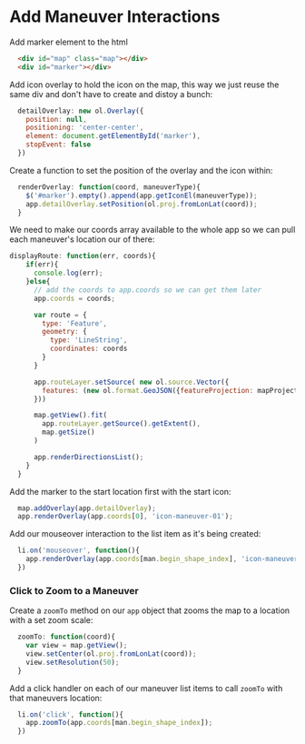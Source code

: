 # Add Maneuver Interactions

Add marker element to the html

``` html
  <div id="map" class="map"></div>
  <div id="marker"></div>
```

Add icon overlay to hold the icon on the map, this way we just reuse the same div and don't have to create and distoy a bunch:

``` javascript
  detailOverlay: new ol.Overlay({
    position: null,
    positioning: 'center-center',
    element: document.getElementById('marker'),
    stopEvent: false
  })
```

Create a function to set the position of the overlay and the icon within:

``` javascript
  renderOverlay: function(coord, maneuverType){
    $('#marker').empty().append(app.getIconEl(maneuverType));
    app.detailOverlay.setPosition(ol.proj.fromLonLat(coord));
  }
```

We need to make our coords array available to the whole app so we can pull each maneuver's location our of there:

``` javascript
displayRoute: function(err, coords){
    if(err){
      console.log(err);
    }else{
      // add the coords to app.coords so we can get them later
      app.coords = coords;

      var route = {
        type: 'Feature',
        geometry: {
          type: 'LineString',
          coordinates: coords
        }
      }

      app.routeLayer.setSource( new ol.source.Vector({
        features: (new ol.format.GeoJSON({featureProjection: mapProjection})).readFeatures(route)
      }))

      map.getView().fit(
        app.routeLayer.getSource().getExtent(),
        map.getSize()
      )      

      app.renderDirectionsList();
    }
  }
```

Add the marker to the start location first with the start icon:

``` javascript
  map.addOverlay(app.detailOverlay);
  app.renderOverlay(app.coords[0], 'icon-maneuver-01');
```

Add our mouseover interaction to the list item as it's being created:

``` javascript
  li.on('mouseover', function(){
    app.renderOverlay(app.coords[man.begin_shape_index], 'icon-maneuver-' + leftPad(man.type, 2, '0'));
  })
```

### Click to Zoom to a Maneuver

Create a `zoomTo` method on our `app` object that zooms the map to a location with a set zoom scale:

``` javascript
  zoomTo: function(coord){
    var view = map.getView();
    view.setCenter(ol.proj.fromLonLat(coord));
    view.setResolution(50);
  }
```

Add a click handler on each of our maneuver list items to call `zoomTo` with that maneuvers location:

``` javascript
  li.on('click', function(){
    app.zoomTo(app.coords[man.begin_shape_index]);
  })
```